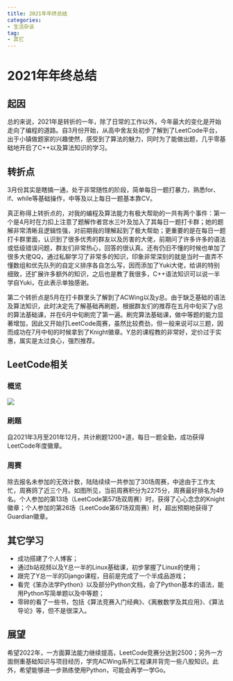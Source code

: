 ```yaml
---
title: 2021年年终总结
categories:
- 生活杂谈
tag:
- 其它
---
```


# 2021年年终总结
## 起因
总的来说，2021年是转折的一年，除了日常的工作以外，今年最大的变化是开始走向了编程的道路。自3月份开始，从高中舍友处初步了解到了LeetCode平台，出于小镇做题家的兴趣使然，感受到了算法的魅力，同时为了能做出题，几乎零基础地开启了C++以及算法知识的学习。

## 转折点
3月份其实是瞎搞一通，处于非常随性的阶段，简单每日一题打暴力，熟悉for、if、while等基础操作，中等及以上每日一题基本靠CV。

真正称得上转折点的，对我的编程及算法能力有极大帮助的一共有两个事件：第一个是4月时在力扣上注意了题解作者宫水三叶及加入了其每日一题打卡群；她的题解非常清晰且逻辑性强，对前期我的理解起到了极大帮助；更重要的是在每日一题打卡群里面，认识到了很多优秀的群友以及厉害的大佬，前期问了许多许多的语法或低级错误问题，群友们非常热心，回答的很认真。还有仍旧不懂的时候也单加了很多大佬QQ，通过私聊学习了非常多的知识，印象非常深刻的就是当时一直弄不懂数组和优先队列的自定义排序各自怎么写，因而添加了Yuki大佬，给讲的特别细致，还扩展许多额外的知识，之后也是教了我很多，C++语法知识可以说一半学自Yuki，在此表示单独感谢。

第二个转折点是5月在打卡群里头了解到了ACWing以及y总。由于缺乏基础的语法及算法知识，此时决定先了解基础再刷题，根据群友们的推荐在五月中旬买了y总的算法基础课，并在6月中旬刷完了第一遍。刷完算法基础课，做中等题的能力显著增加，因此又开始打LeetCode周赛，虽然比较费劲，但一般来说可以三题，因而成功在7月中旬的时候拿到了Knight徽章。Y总的课程教的非常好，定价过于实惠，属实是太过良心，强烈推荐。

## LeetCode相关
### 概览
![](/img/imgPost/lc2021.png)
### 刷题
自2021年3月至201年12月，共计刷题1200+道，每日一题全勤，成功获得LeetCode年度徽章。
### 周赛
除去报名未参加的无效计数，陆陆续续一共参加了30场周赛，中途由于工作太忙，周赛鸽了近三个月。如图所见，当前周赛积分为2275分，周赛最好排名为49名。个人参加的第13场（LeetCode第57场双周赛）时，获得了心心念念的Knight徽章；个人参加的第26场（LeetCode第67场双周赛）时，超出预期地获得了Guardian徽章。

## 其它学习
- 成功搭建了个人博客；
- 通过b站视频以及Y总一半的Linux基础课，初步掌握了Linux的使用；
- 跟完了Y总一半的Django课程，目前是完成了一个半成品游戏；
- 看完《笨办法学Python》以及部分Python文档，会了Python基本的语法，能用Python写简单题以及中等题；
- 零碎的看了一些书，包括《算法竞赛入门经典》、《离散数学及其应用》、《算法导论》等，但不是很深入。

## 展望
希望2022年，一方面算法能力继续提高，LeetCode竞赛分达到2500；另外一方面侧重基础知识与项目经历，学完ACWing系列工程课并背完一些八股知识。此外，希望能够进一步熟练使用Python，可能会再学一学Go。
